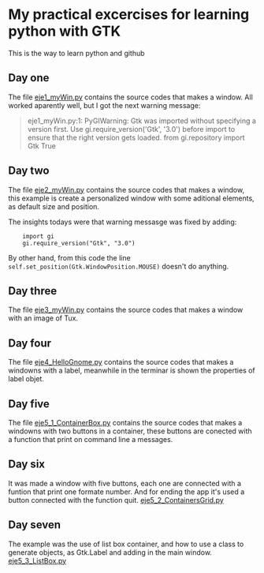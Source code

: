 # My practical excercises for learning python with GTK

This is the way to learn python and github

## Day one

The file [eje1_myWin.py](https://github.com/fbespitia/python/blob/master/eje1_myWin.py)  contains the source codes that makes a window. All worked aparently well, but I got the next warning message: 
>eje1_myWin.py:1: PyGIWarning: Gtk was imported without specifying a version first. Use gi.require_version('Gtk', '3.0') before import to ensure that the right version gets loaded.
  from gi.repository import Gtk
True

## Day two 
The file [eje2_myWin.py](https://github.com/fbespitia/python/blob/master/eje2_myWin.py)  contains the source codes that makes a window, this example is create a personalized window with some aditional elements, as default size and position.

The insights todays were that warning messasge was fixed by adding:
```
	import gi
	gi.require_version("Gtk", "3.0")
```

By other hand, from this code the line  `self.set_position(Gtk.WindowPosition.MOUSE)` doesn't do anything.

## Day three
The file [eje3_myWin.py](https://github.com/fbespitia/python/blob/master/eje3_myWin.py) contains the source codes that makes a window with an image of Tux.

## Day four
The file [eje4_HelloGnome.py](https://github.com/fbespitia/python/blob/master/eje4_HelloGnome.py) contains the source codes that makes a windowns with a label, meanwhile in the terminar is shown the properties of label objet.

## Day five
The file [eje5_1_ContainerBox.py](https://github.com/fbespitia/python/blob/master/eje5_1_ContainersBox.py) contains the source codes that makes a windowns with two buttons in a container, these buttons are conected with a function that print on command line a messages.

## Day six

It was made a window with five buttons, each one are connected with a funtion that print one formate number. And for ending the app it's used a button connected with the function quit. [eje5_2_ContainersGrid.py](https://github.com/fbespitia/python/blob/master/eje5_2_ContainersGrid.py)


## Day seven

The example was the use of list box container, and how to use a class to generate objects, as Gtk.Label and adding in the main window. [eje5_3_ListBox.py](https://github.com/fbespitia/python/blob/master/eje5_2_ContainersGrid.py) 





